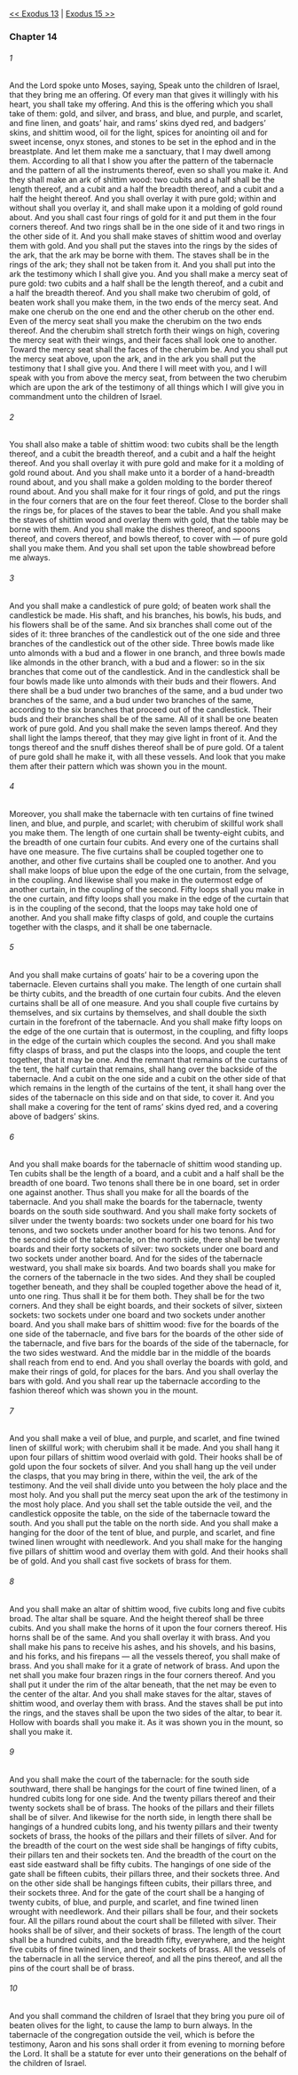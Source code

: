 [<< Exodus 13](Exodus%2013)  |  [Exodus 15 >>](Exodus%2015)

### Chapter 14
###### 1
And the Lord spoke unto Moses, saying, Speak unto the children of Israel, that they bring me an offering. Of every man that gives it willingly with his heart, you shall take my offering. And this is the offering which you shall take of them: gold, and silver, and brass, and blue, and purple, and scarlet, and fine linen, and goats’ hair, and rams’ skins dyed red, and badgers’ skins, and shittim wood, oil for the light, spices for anointing oil and for sweet incense, onyx stones, and stones to be set in the ephod and in the breastplate. And let them make me a sanctuary, that I may dwell among them. According to all that I show you after the pattern of the tabernacle and the pattern of all the instruments thereof, even so shall you make it. And they shall make an ark of shittim wood: two cubits and a half shall be the length thereof, and a cubit and a half the breadth thereof, and a cubit and a half the height thereof. And you shall overlay it with pure gold; within and without shall you overlay it, and shall make upon it a molding of gold round about. And you shall cast four rings of gold for it and put them in the four corners thereof. And two rings shall be in the one side of it and two rings in the other side of it. And you shall make staves of shittim wood and overlay them with gold. And you shall put the staves into the rings by the sides of the ark, that the ark may be borne with them. The staves shall be in the rings of the ark; they shall not be taken from it. And you shall put into the ark the testimony which I shall give you. And you shall make a mercy seat of pure gold: two cubits and a half shall be the length thereof, and a cubit and a half the breadth thereof. And you shall make two cherubim of gold, of beaten work shall you make them, in the two ends of the mercy seat. And make one cherub on the one end and the other cherub on the other end. Even of the mercy seat shall you make the cherubim on the two ends thereof. And the cherubim shall stretch forth their wings on high, covering the mercy seat with their wings, and their faces shall look one to another. Toward the mercy seat shall the faces of the cherubim be. And you shall put the mercy seat above, upon the ark, and in the ark you shall put the testimony that I shall give you. And there I will meet with you, and I will speak with you from above the mercy seat, from between the two cherubim which are upon the ark of the testimony of all things which I will give you in commandment unto the children of Israel.

###### 2
You shall also make a table of shittim wood: two cubits shall be the length thereof, and a cubit the breadth thereof, and a cubit and a half the height thereof. And you shall overlay it with pure gold and make for it a molding of gold round about. And you shall make unto it a border of a hand-breadth round about, and you shall make a golden molding to the border thereof round about. And you shall make for it four rings of gold, and put the rings in the four corners that are on the four feet thereof. Close to the border shall the rings be, for places of the staves to bear the table. And you shall make the staves of shittim wood and overlay them with gold, that the table may be borne with them. And you shall make the dishes thereof, and spoons thereof, and covers thereof, and bowls thereof, to cover with — of pure gold shall you make them. And you shall set upon the table showbread before me always.

###### 3
And you shall make a candlestick of pure gold; of beaten work shall the candlestick be made. His shaft, and his branches, his bowls, his buds, and his flowers shall be of the same. And six branches shall come out of the sides of it: three branches of the candlestick out of the one side and three branches of the candlestick out of the other side. Three bowls made like unto almonds with a bud and a flower in one branch, and three bowls made like almonds in the other branch, with a bud and a flower: so in the six branches that come out of the candlestick. And in the candlestick shall be four bowls made like unto almonds with their buds and their flowers. And there shall be a bud under two branches of the same, and a bud under two branches of the same, and a bud under two branches of the same, according to the six branches that proceed out of the candlestick. Their buds and their branches shall be of the same. All of it shall be one beaten work of pure gold. And you shall make the seven lamps thereof. And they shall light the lamps thereof, that they may give light in front of it. And the tongs thereof and the snuff dishes thereof shall be of pure gold. Of a talent of pure gold shall he make it, with all these vessels. And look that you make them after their pattern which was shown you in the mount.

###### 4
Moreover, you shall make the tabernacle with ten curtains of fine twined linen, and blue, and purple, and scarlet; with cherubim of skillful work shall you make them. The length of one curtain shall be twenty-eight cubits, and the breadth of one curtain four cubits. And every one of the curtains shall have one measure. The five curtains shall be coupled together one to another, and other five curtains shall be coupled one to another. And you shall make loops of blue upon the edge of the one curtain, from the selvage, in the coupling. And likewise shall you make in the outermost edge of another curtain, in the coupling of the second. Fifty loops shall you make in the one curtain, and fifty loops shall you make in the edge of the curtain that is in the coupling of the second, that the loops may take hold one of another. And you shall make fifty clasps of gold, and couple the curtains together with the clasps, and it shall be one tabernacle.

###### 5
And you shall make curtains of goats’ hair to be a covering upon the tabernacle. Eleven curtains shall you make. The length of one curtain shall be thirty cubits, and the breadth of one curtain four cubits. And the eleven curtains shall be all of one measure. And you shall couple five curtains by themselves, and six curtains by themselves, and shall double the sixth curtain in the forefront of the tabernacle. And you shall make fifty loops on the edge of the one curtain that is outermost, in the coupling, and fifty loops in the edge of the curtain which couples the second. And you shall make fifty clasps of brass, and put the clasps into the loops, and couple the tent together, that it may be one. And the remnant that remains of the curtains of the tent, the half curtain that remains, shall hang over the backside of the tabernacle. And a cubit on the one side and a cubit on the other side of that which remains in the length of the curtains of the tent, it shall hang over the sides of the tabernacle on this side and on that side, to cover it. And you shall make a covering for the tent of rams’ skins dyed red, and a covering above of badgers’ skins.

###### 6
And you shall make boards for the tabernacle of shittim wood standing up. Ten cubits shall be the length of a board, and a cubit and a half shall be the breadth of one board. Two tenons shall there be in one board, set in order one against another. Thus shall you make for all the boards of the tabernacle. And you shall make the boards for the tabernacle, twenty boards on the south side southward. And you shall make forty sockets of silver under the twenty boards: two sockets under one board for his two tenons, and two sockets under another board for his two tenons. And for the second side of the tabernacle, on the north side, there shall be twenty boards and their forty sockets of silver: two sockets under one board and two sockets under another board. And for the sides of the tabernacle westward, you shall make six boards. And two boards shall you make for the corners of the tabernacle in the two sides. And they shall be coupled together beneath, and they shall be coupled together above the head of it, unto one ring. Thus shall it be for them both. They shall be for the two corners. And they shall be eight boards, and their sockets of silver, sixteen sockets: two sockets under one board and two sockets under another board. And you shall make bars of shittim wood: five for the boards of the one side of the tabernacle, and five bars for the boards of the other side of the tabernacle, and five bars for the boards of the side of the tabernacle, for the two sides westward. And the middle bar in the middle of the boards shall reach from end to end. And you shall overlay the boards with gold, and make their rings of gold, for places for the bars. And you shall overlay the bars with gold. And you shall rear up the tabernacle according to the fashion thereof which was shown you in the mount.

###### 7
And you shall make a veil of blue, and purple, and scarlet, and fine twined linen of skillful work; with cherubim shall it be made. And you shall hang it upon four pillars of shittim wood overlaid with gold. Their hooks shall be of gold upon the four sockets of silver. And you shall hang up the veil under the clasps, that you may bring in there, within the veil, the ark of the testimony. And the veil shall divide unto you between the holy place and the most holy. And you shall put the mercy seat upon the ark of the testimony in the most holy place. And you shall set the table outside the veil, and the candlestick opposite the table, on the side of the tabernacle toward the south. And you shall put the table on the north side. And you shall make a hanging for the door of the tent of blue, and purple, and scarlet, and fine twined linen wrought with needlework. And you shall make for the hanging five pillars of shittim wood and overlay them with gold. And their hooks shall be of gold. And you shall cast five sockets of brass for them.

###### 8
And you shall make an altar of shittim wood, five cubits long and five cubits broad. The altar shall be square. And the height thereof shall be three cubits. And you shall make the horns of it upon the four corners thereof. His horns shall be of the same. And you shall overlay it with brass. And you shall make his pans to receive his ashes, and his shovels, and his basins, and his forks, and his firepans — all the vessels thereof, you shall make of brass. And you shall make for it a grate of network of brass. And upon the net shall you make four brazen rings in the four corners thereof. And you shall put it under the rim of the altar beneath, that the net may be even to the center of the altar. And you shall make staves for the altar, staves of shittim wood, and overlay them with brass. And the staves shall be put into the rings, and the staves shall be upon the two sides of the altar, to bear it. Hollow with boards shall you make it. As it was shown you in the mount, so shall you make it.

###### 9
And you shall make the court of the tabernacle: for the south side southward, there shall be hangings for the court of fine twined linen, of a hundred cubits long for one side. And the twenty pillars thereof and their twenty sockets shall be of brass. The hooks of the pillars and their fillets shall be of silver. And likewise for the north side, in length there shall be hangings of a hundred cubits long, and his twenty pillars and their twenty sockets of brass, the hooks of the pillars and their fillets of silver. And for the breadth of the court on the west side shall be hangings of fifty cubits, their pillars ten and their sockets ten. And the breadth of the court on the east side eastward shall be fifty cubits. The hangings of one side of the gate shall be fifteen cubits, their pillars three, and their sockets three. And on the other side shall be hangings fifteen cubits, their pillars three, and their sockets three. And for the gate of the court shall be a hanging of twenty cubits, of blue, and purple, and scarlet, and fine twined linen wrought with needlework. And their pillars shall be four, and their sockets four. All the pillars round about the court shall be filleted with silver. Their hooks shall be of silver, and their sockets of brass. The length of the court shall be a hundred cubits, and the breadth fifty, everywhere, and the height five cubits of fine twined linen, and their sockets of brass. All the vessels of the tabernacle in all the service thereof, and all the pins thereof, and all the pins of the court shall be of brass.

###### 10
And you shall command the children of Israel that they bring you pure oil of beaten olives for the light, to cause the lamp to burn always. In the tabernacle of the congregation outside the veil, which is before the testimony, Aaron and his sons shall order it from evening to morning before the Lord. It shall be a statute for ever unto their generations on the behalf of the children of Israel.